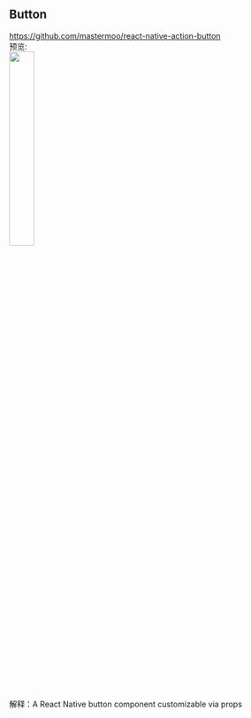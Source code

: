 ## Button<br>

https://github.com/mastermoo/react-native-action-button<br>
预览:<br>
<img src="https://raw.githubusercontent.com/wiki/APSL/react-native-button/and.png" width="30%"/>
<br>
解释：A React Native button component customizable via props
<br>
